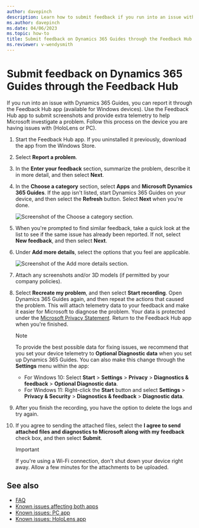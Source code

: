 ```yaml
---
author: davepinch
description: Learn how to submit feedback if you run into an issue with Microsoft Dynamics 365 Guides.
ms.author: davepinch
ms.date: 04/06/2023
ms.topic: how-to
title: Submit feedback on Dynamics 365 Guides through the Feedback Hub
ms.reviewer: v-wendysmith
---
```


# Submit feedback on Dynamics 365 Guides through the Feedback Hub

If you run into an issue with Dynamics 365 Guides, you can report it through the Feedback Hub app (available for Windows devices). Use the Feedback Hub app to submit screenshots and provide extra telemetry to help Microsoft investigate a problem. Follow this process on the device you are having issues with (HoloLens or PC).

1. Start the Feedback Hub app. If you uninstalled it previously, download the app from the Windows Store.

1. Select **Report a problem**.

1. In the **Enter your feedback** section, summarize the problem, describe it in more detail, and then select **Next**.

1. In the **Choose a category** section, select **Apps** and **Microsoft Dynamics 365 Guides**. If the app isn't listed, start Dynamics 365 Guides on your device, and then select the **Refresh** button. Select **Next** when you're done.

    ![Screenshot of the Choose a category section.](media/submit-feedback-choose-category.jpg "Screenshot of the Choose a category section")

1. When you're prompted to find similar feedback, take a quick look at the list to see if the same issue has already been reported. If not, select **New feedback**, and then select **Next**.

1. Under **Add more details**, select the options that you feel are applicable.

    ![Screenshot of the Add more details section.](media/submit-feedback-add-details.jpg "Screenshot of the Add more details section")

1. Attach any screenshots and/or 3D models (if permitted by your company policies).

1. Select **Recreate my problem**, and then select **Start recording**. Open Dynamics 365 Guides again, and then repeat the actions that caused the problem. This will attach telemetry data to your feedback and make it easier for Microsoft to diagnose the problem. Your data is protected under the [Microsoft Privacy Statement](https://privacy.microsoft.com/privacystatement). Return to the Feedback Hub app when you're finished. 

   > [!Note]
   > To provide the best possible data for fixing issues, we recommend that you set your device telemetry to **Optional Diagnostic data** when you set up Dynamics 365 Guides. You can also make this change through the **Settings** menu within the app:
   > - For Windows 10: Select **Start** > **Settings** > **Privacy** > **Diagnostics & feedback** > **Optional Diagnostic data**.
   > - For Windows 11: Right-click the **Start** button and select **Settings** > **Privacy & Security** > **Diagnostics & feedback** > **Diagnostic data**.

1. After you finish the recording, you have the option to delete the logs and try again.

1. If you agree to sending the attached files, select the **I agree to send attached files and diagnostics to Microsoft along with my feedback** check box, and then select **Submit**.

    > [!IMPORTANT]
    > If you're using a Wi-Fi connection, don't shut down your device right away. Allow a few minutes for the attachments to be uploaded.

## See also

- [FAQ](faq.md)
- [Known issues affecting both apps](known-issues.md)
- [Known issues: PC app](known-issues-pc-app.md)
- [Known issues: HoloLens app](known-issues-hololens-app.md)
